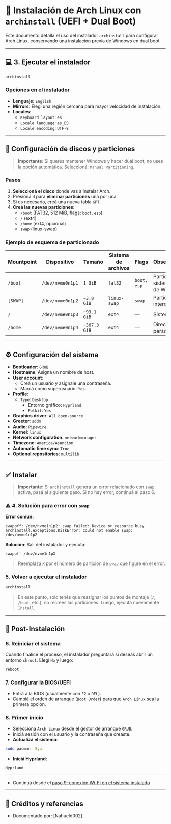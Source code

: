 # 🐧 Instalación de Arch Linux con `archinstall` (UEFI + Dual Boot)

Este documento detalla el uso del instalador `archinstall` para configurar Arch Linux, conservando una instalación previa de Windows en dual boot.

---

## 💻 3. Ejecutar el instalador

```bash
archinstall
````

### Opciones en el instalador

  - **Lenguaje**: `English`
  - **Mirrors**: Elegí una región cercana para mayor velocidad de instalación.
  - **Locales**:
      - `Keyboard layout`: `es`
      - `Locale language`: `es_ES`
      - `Locale encoding`: `UTF-8`

-----

## 💾 Configuración de discos y particiones

> **Importante**: Si querés mantener Windows y hacer dual boot, no uses la opción automática. Seleccioná: `Manual Partitioning`.

### Pasos

1.  **Seleccioná el disco** donde vas a instalar Arch.
2.  Presioná `d` para **eliminar particiones** una por una.
3.  Si es necesario, creá una nueva tabla `GPT`.
4.  **Creá las nuevas particiones**:
      - `/boot` (FAT32, 512 MiB, flags: `boot`, `esp`)
      - `/` (ext4)
      - `/home` (ext4, opcional)
      - `swap` (linux-swap)

### Ejemplo de esquema de particionado

| Mountpoint | Dispositivo    | Tamaño         | Sistema de archivos | Flags      | Observaciones                               |
|------------|----------------|----------------|---------------------|------------|---------------------------------------------|
| `/boot`    | `/dev/nvme0n1p1` | `1 GiB`        | `fat32`             | `boot, esp`| Partición del sistema EFI (la de Windows)   |
| `[SWAP]`   | `/dev/nvme0n1p2` | `~3.8 GiB`     | `linux-swap`        | `swap`     | Partición de intercambio                    |
| `/`        | `/dev/nvme0n1p3` | `~93.1 GiB`    | `ext4`              | —          | Sistema raíz (`/`)                          |
| `/home`    | `/dev/nvme0n1p4` | `~367.3 GiB`   | `ext4`              | —          | Directorio personal                         |

-----

## ⚙️ Configuración del sistema

  - **Bootloader**: `GRUB`
  - **Hostname**: Asigná un nombre de host.
  - **User account**:
      - Creá un usuario y asignale una contraseña.
      - Marcá como superusuario: `Yes`.
  - **Profile**:
      - `Type`: `Desktop`
          - Entorno gráfico: `Hyprland`
          - `Polkit`: `Yes`
  - **Graphics driver**: `All open-source`
  - **Greeter**: `sddm`
  - **Audio**: `Pipewire`
  - **Kernel**: `linux`
  - **Network configuration**: `networkmanager`
  - **Timezone**: `America/Asuncion`
  - **Automatic time sync**: `True`
  - **Optional repositories**: `multilib`

-----

## ✅ Instalar

> **Importante:** Si `archinstall` genera un error relacionado con `swap` activa, pasá al siguiente paso. Si no hay error, continuá al paso 6.

### ⚠️ 4. Solución para error con `swap`

**Error común:**

```
swapoff: /dev/nvme1n1p2: swap failed: Device or resource busy
archinstall.exceptions.DiskError: Could not enable swap: /dev/nvme1n1p2
```

**Solución**: Salí del instalador y ejecutá:

```bash
swapoff /dev/nvme1n1pX
```

> Reemplazá `X` por el número de partición de `swap` que figure en el error.

### 5\. Volver a ejecutar el instalador

```bash
archinstall
```

> En este punto, solo tenés que reasignar los puntos de montaje (`/`, `/boot`, etc.), no recrees las particiones. Luego, ejecutá nuevamente `Install`.

-----

## 🚀 Post-Instalación

### 6\. Reiniciar el sistema

Cuando finalice el proceso, el instalador preguntará si deseás abrir un entorno `chroot`. Elegí `No` y luego:

```bash
reboot
```

### 7\. Configurar la BIOS/UEFI

  - Entrá a la BIOS (usualmente con `F2` o `DEL`).
  - Cambiá el orden de arranque (`Boot Order`) para que `Arch Linux` sea la primera opción.

### 8\. Primer inicio

  - Seleccioná `Arch Linux` desde el gestor de arranque `GRUB`.
  - Iniciá sesión con el usuario y la contraseña que creaste.
  - **Actualizá el sistema**:

<!-- end list -->

```bash
sudo pacman -Syu
```

  - **Iniciá Hyprland**:

<!-- end list -->

```bash
Hyprland
```

-----

* Continuá desde el [paso 9: conexión Wi-Fi en el sistema instalado](instalacion-archlinux.md)

---

## 📁 Créditos y referencias

* Documentado por: \[Nahueld002]